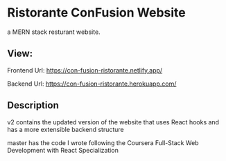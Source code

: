 # Ristorante ConFusion Website

a MERN stack resturant website.

## View:
Frontend Url: https://con-fusion-ristorante.netlify.app/

Backend Url: https://con-fusion-ristorante.herokuapp.com/


## Description
v2 contains the updated version of the website that uses React hooks and has a more extensible backend structure

master has the code I wrote following the Coursera Full-Stack Web Development with React Specialization
